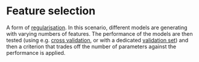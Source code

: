 # Feature selection

A form of [regularisation](202210061507). In this scenario, different models are
generating with varying numbers of features. The performance of the models are
then tested (using e.g. [cross validation](202210111811), or with a dedicated
[validation set](202210061315)) and then a criterion that trades off the number
of parameters against the performance is applied.
